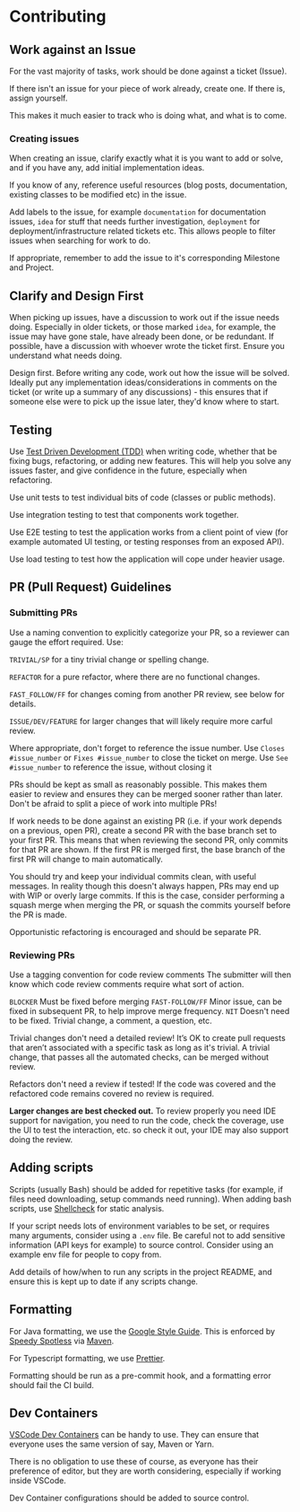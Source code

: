 # Contributing

## Work against an Issue

For the vast majority of tasks, work should be done against a ticket (Issue).

If there isn't an issue for your piece of work already, create one. If there is, assign yourself.

This makes it much easier to track who is doing what, and what is to come.

### Creating issues

When creating an issue, clarify exactly what it is you want to add or solve, and if you have any, add initial implementation ideas.

If you know of any, reference useful resources (blog posts, documentation, existing classes to be modified etc) in the issue.

Add labels to the issue, for example `documentation` for documentation issues, `idea` for stuff that needs further investigation, `deployment` for deployment/infrastructure related tickets etc. This allows people to filter issues when searching for work to do.

If appropriate, remember to add the issue to it's corresponding Milestone and Project.

## Clarify and Design First

When picking up issues, have a discussion to work out if the issue needs doing. Especially in older tickets, or those marked `idea`, for example, the issue may have gone stale, have already been done, or be redundant. If possible, have a discussion with whoever wrote the ticket first. Ensure you understand what needs doing.

Design first. Before writing any code, work out how the issue will be solved. Ideally put any implementation ideas/considerations in comments on the ticket (or write up a summary of any discussions) - this ensures that if someone else were to pick up the issue later, they'd know where to start.

## Testing

Use [Test Driven Development (TDD)](https://en.wikipedia.org/wiki/Test-driven_development) when writing code, whether that be fixing bugs, refactoring, or adding new features. This will help you solve any issues faster, and give confidence in the future, especially when refactoring.

Use unit tests to test individual bits of code (classes or public methods).

Use integration testing to test that components work together.

Use E2E testing to test the application works from a client point of view (for example automated UI testing, or testing responses from an exposed API).

Use load testing to test how the application will cope under heavier usage.

## PR (Pull Request) Guidelines

### Submitting PRs

Use a naming convention to explicitly categorize your PR, so a reviewer can gauge the effort required. Use:

`TRIVIAL/SP` for a tiny trivial change or spelling change.

`REFACTOR` for a pure refactor, where there are no functional changes.

`FAST_FOLLOW/FF` for changes coming from another PR review, see below for details.

`ISSUE/DEV/FEATURE` for larger changes that will likely require more carful review.

Where appropriate, don't forget to reference the issue number. Use `Closes #issue_number` or `Fixes #issue_number` to close the ticket on merge. Use `See #issue_number` to reference the issue, without closing it

PRs should be kept as small as reasonably possible. This makes them easier to review and ensures they can be merged sooner rather than later. Don't be afraid to split a piece of work into multiple PRs!

If work needs to be done against an existing PR (i.e. if your work depends on a previous, open PR), create a second PR with the base branch set to your first PR. This means that when reviewing the second PR, only commits for that PR are shown. If the first PR is merged first, the base branch of the first PR will change to main automatically.

You should try and keep your individual commits clean, with useful messages. In reality though this doesn't always happen, PRs may end up with WIP or overly large commits. If this is the case, consider performing a squash merge when merging the PR, or squash the commits yourself before the PR is made.

Opportunistic refactoring is encouraged and should be separate PR.

### Reviewing PRs

Use a tagging convention for code review comments The submitter will then know which code review comments require what sort of action.

`BLOCKER` Must be fixed before merging
`FAST-FOLLOW/FF` Minor issue, can be fixed in subsequent PR, to help improve merge frequency.
`NIT` Doesn't need to be fixed. Trivial change, a comment, a question, etc.

Trivial changes don't need a detailed review! It’s OK to create pull requests that aren’t associated with a specific task as long as it's trivial. A trivial change, that passes all the automated checks, can be merged without review.

Refactors don't need a review if tested! If the code was covered and the refactored code remains covered no review is required.

**Larger changes are best checked out.** To review properly you need IDE support for navigation, you need to run the code, check the coverage, use the UI to test the interaction, etc. so check it out, your IDE may also support doing the review.

## Adding scripts

Scripts (usually Bash) should be added for repetitive tasks (for example, if files need downloading, setup commands need running). When adding bash scripts, use [Shellcheck](https://www.shellcheck.net/) for static analysis.

If your script needs lots of environment variables to be set, or requires many arguments, consider using a `.env` file. Be careful not to add sensitive information (API keys for example) to source control. Consider using an example env file for people to copy from.

Add details of how/when to run any scripts in the project README, and ensure this is kept up to date if any scripts change.

## Formatting

For Java formatting, we use the [Google Style Guide](https://google.github.io/styleguide/javaguide.html). This is enforced by [Speedy Spotless](https://github.com/commitd/speedy-spotless) via [Maven](https://maven.apache.org/).

For Typescript formatting, we use [Prettier](https://prettier.io/).

Formatting should be run as a pre-commit hook, and a formatting error should fail the CI build.

## Dev Containers

[VSCode Dev Containers](https://code.visualstudio.com/docs/remote/containers) can be handy to use. They can ensure that everyone uses the same version of say, Maven or Yarn.

There is no obligation to use these of course, as everyone has their preference of editor, but they are worth considering, especially if working inside VSCode.

Dev Container configurations should be added to source control.
